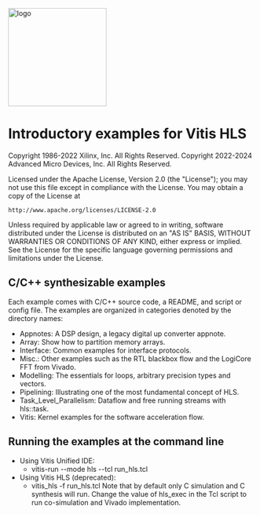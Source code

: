 <img src="./Images/logo.gif" alt="logo" width="200"/>

# Introductory examples for Vitis HLS

Copyright 1986-2022 Xilinx, Inc. All Rights Reserved. 
Copyright 2022-2024 Advanced Micro Devices, Inc. All Rights Reserved.

Licensed under the Apache License, Version 2.0 (the "License");
you may not use this file except in compliance with the License.
You may obtain a copy of the License at

    http://www.apache.org/licenses/LICENSE-2.0

Unless required by applicable law or agreed to in writing, software
distributed under the License is distributed on an "AS IS" BASIS,
WITHOUT WARRANTIES OR CONDITIONS OF ANY KIND, either express or implied.
See the License for the specific language governing permissions and
limitations under the License.

## C/C++ synthesizable examples

Each example comes with C/C++ source code, a README, and script or config file.
The examples are organized in categories denoted by the directory names:
* Appnotes: A DSP design, a legacy digital up converter appnote.
* Array: Show how to partition memory arrays.
* Interface: Common examples for interface protocols.
* Misc.: Other examples such as the RTL blackbox flow and the LogiCore FFT from Vivado.
* Modelling: The essentials for loops, arbitrary precision types and vectors.
* Pipelining: Illustrating one of the most fundamental concept of HLS.
* Task_Level_Parallelism: Dataflow and free running streams with hls::task.
* Vitis: Kernel examples for the software acceleration flow.

## Running the examples at the command line

* Using Vitis Unified IDE:
  - vitis-run --mode hls --tcl run_hls.tcl
* Using Vitis HLS (deprecated):
  - vitis_hls -f run_hls.tcl
Note that by default only C simulation and C synthesis will run. Change the value of hls_exec in the Tcl script to run co-simulation and Vivado implementation.

